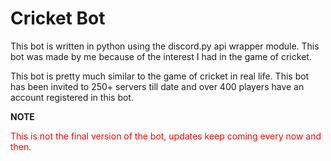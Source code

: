 <h1>Cricket Bot</h1>

This bot is written in python using the discord.py api wrapper module. This bot was made by me because of the interest I had in the game of cricket.

This bot is pretty much similar to the game of cricket in real life. This bot has been invited to 250+ servers till date and over 400 players have an account registered in this bot.

<b>NOTE</b>

<font color='red'>This is not the final version of the bot, updates keep coming every now and then.</font>
